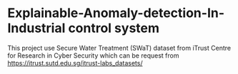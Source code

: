 # Explainable-Anomaly-detection-In-Industrial control system


This project use Secure Water Treatment (SWaT) dataset from iTrust Centre for Research in Cyber Security which can be request from https://itrust.sutd.edu.sg/itrust-labs_datasets/
